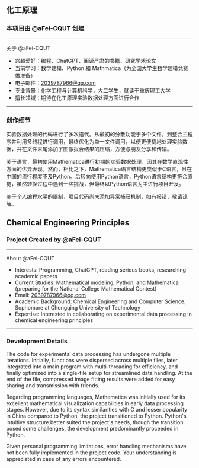 ## 化工原理

### 本项目由 @aFei-CQUT 创建

---

关于 @aFei-CQUT

- 兴趣爱好：编程、ChatGPT、阅读严肃的书籍、研究学术论文
- 当前学习：数学建模、Python 和 Mathmatica（为全国大学生数学建模竞赛做准备）
- 电子邮件：2039787966@qq.com
- 专业背景：化学工程与计算机科学，大二学生，就读于重庆理工大学
- 擅长领域：期待在化工原理实验数据处理方面进行合作

---

### 创作细节

实验数据处理的代码进行了多次迭代。从最初的分散功能于多个文件，到整合主程序并利用多线程进行调用，最终优化为单一文件调用，以便更便捷地处理实验数据，并在文件末尾添加了图像拟合结果的压缩，方便与朋友分享和传输。

关于语言，最初使用Mathematica进行初期的实验数据处理，因其在数学直观性方面的优异表现。然而，相比之下，Mathematica语言结构更类似于C语言，且在中国的流行程度不及Python。后转向使用Python语言，Python语言结构更符合直觉，虽然转换过程中遇到一些挑战，但最终以Python语言为主进行项目开发。

鉴于个人编程水平的限制，项目代码尚未添加异常捕获机制，如有报错，敬请谅解。


## Chemical Engineering Principles

### Project Created by @aFei-CQUT

---

About @aFei-CQUT

- Interests: Programming, ChatGPT, reading serious books, researching academic papers
- Current Studies: Mathematical modeling, Python, and Mathematica (preparing for the National College Mathematical Contest)
- Email: 2039787966@qq.com
- Academic Background: Chemical Engineering and Computer Science, Sophomore at Chongqing University of Technology
- Expertise: Interested in collaborating on experimental data processing in chemical engineering principles

---

### Development Details

The code for experimental data processing has undergone multiple iterations. Initially, functions were dispersed across multiple files, later integrated into a main program with multi-threading for efficiency, and finally optimized into a single-file setup for streamlined data handling. At the end of the file, compressed image fitting results were added for easy sharing and transmission with friends.

Regarding programming languages, Mathematica was initially used for its excellent mathematical visualization capabilities in early data processing stages. However, due to its syntax similarities with C and lesser popularity in China compared to Python, the project transitioned to Python. Python's intuitive structure better suited the project's needs, though the transition posed some challenges, the development predominantly proceeded in Python.

Given personal programming limitations, error handling mechanisms have not been fully implemented in the project code. Your understanding is appreciated in case of any errors encountered.
